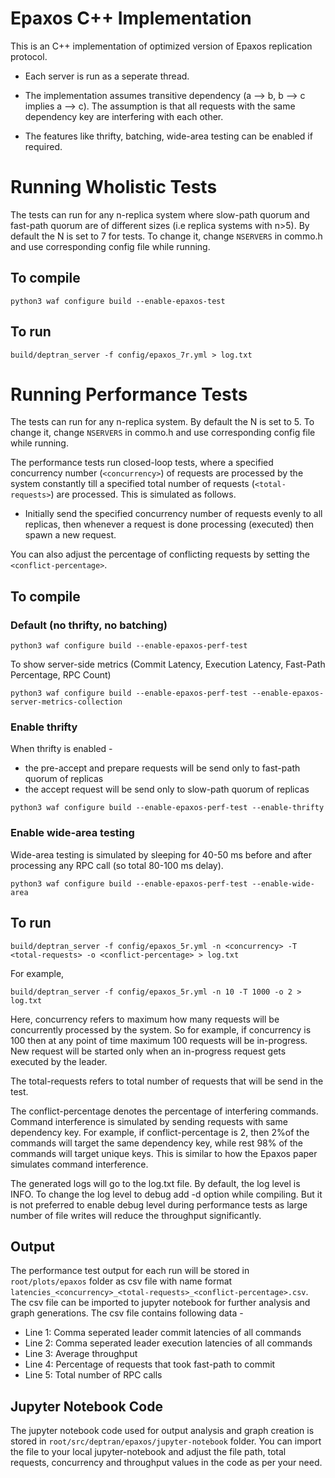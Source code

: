 # Epaxos C++ Implementation

This is an C++ implementation of optimized version of Epaxos replication protocol. 

* Each server is run as a seperate thread.

* The implementation assumes transitive dependency (a --> b, b --> c implies a --> c). The assumption is that all requests with the same dependency key are interfering with each other.

* The features like thrifty, batching, wide-area testing can be enabled if required.


# Running Wholistic Tests

The tests can run for any n-replica system where slow-path quorum and fast-path quorum are of different sizes (i.e replica systems with n>5). By default the N is set to 7 for tests. To change it, change `NSERVERS` in commo.h and use corresponding config file while running.

## To compile

```
python3 waf configure build --enable-epaxos-test
```

## To run

```
build/deptran_server -f config/epaxos_7r.yml > log.txt
```

# Running Performance Tests
The tests can run for any n-replica system. By default the N is set to 5. To change it, change `NSERVERS` in commo.h and use corresponding config file while running.

The performance tests run closed-loop tests, where a specified concurrency number (`<concurrency>`) of requests are processed by the system constantly till a specified total number of requests (`<total-requests>`) are processed. This is simulated as follows.
* Initially send the specified concurrency number of requests evenly to all replicas, then whenever a request is done processing (executed) then spawn a new request.

You can also adjust the percentage of conflicting requests by setting the `<conflict-percentage>`.

## To compile

### Default (no thrifty, no batching)
```
python3 waf configure build --enable-epaxos-perf-test
```

To show server-side metrics (Commit Latency, Execution Latency, Fast-Path Percentage, RPC Count)

```
python3 waf configure build --enable-epaxos-perf-test --enable-epaxos-server-metrics-collection
```

### Enable thrifty
When thrifty is enabled -
* the pre-accept and prepare requests will be send only to fast-path quorum of replicas
* the accept request will be send only to slow-path quorum of replicas

```
python3 waf configure build --enable-epaxos-perf-test --enable-thrifty
```

### Enable wide-area testing
Wide-area testing is simulated by sleeping for 40-50 ms before and after processing any RPC call (so total 80-100 ms delay).

```
python3 waf configure build --enable-epaxos-perf-test --enable-wide-area
```

## To run

```
build/deptran_server -f config/epaxos_5r.yml -n <concurrency> -T <total-requests> -o <conflict-percentage> > log.txt
```

For example,
```
build/deptran_server -f config/epaxos_5r.yml -n 10 -T 1000 -o 2 > log.txt
```

Here, concurrency refers to maximum how many requests will be concurrently processed by the system. So for example, if concurrency is 100 then at any point of time maximum 100 requests will be in-progress. New request will be started only when an in-progress request gets executed by the leader.

The total-requests refers to total number of requests that will be send in the test. 

The conflict-percentage denotes the percentage of interfering commands. Command interference is simulated by sending requests with same dependency key. For example, if conflict-percentage is 2, then 2%of the commands will target the same dependency key, while rest 98% of the commands will target unique keys. This is similar to how the Epaxos paper simulates command interference.

The generated logs will go to the log.txt file. By default, the log level is INFO. To change the log level to debug add -d option while compiling. But it is not preferred to enable debug level during performance tests as large number of file writes will reduce the throughput significantly.

## Output
The performance test output for each run will be stored in `root/plots/epaxos` folder as csv file with name format `latencies_<concurrency>_<total-requests>_<conflict-percentage>.csv`. The csv file can be imported to jupyter notebook for further analysis and graph generations. The csv file contains following data -
* Line 1: Comma seperated leader commit latencies of all commands
* Line 2: Comma seperated leader execution latencies of all commands
* Line 3: Average throughput 
* Line 4: Percentage of requests that took fast-path to commit
* Line 5: Total number of RPC calls

## Jupyter Notebook Code
The jupyter notebook code used for output analysis and graph creation is stored in `root/src/deptran/epaxos/jupyter-notebook` folder. You can import the file to your local jupyter-notebook and adjust the file path, total requests, concurrency and throughput values in the code as per your need.


